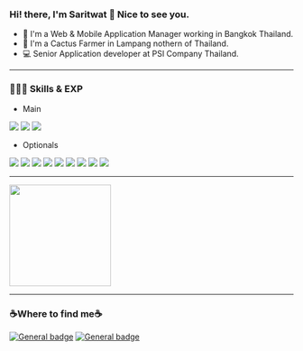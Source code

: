 ### Hi! there, I'm Saritwat 🙏 Nice to see you.


 



- 📱 I'm a Web & Mobile Application Manager working in Bangkok Thailand.
- 🌵 I'm a Cactus Farmer in Lampang nothern of Thailand.
- 💻 Senior Application developer at PSI Company Thailand.

--------------------------------------
### 👨🏽‍💻 Skills & EXP

- Main
<p>
  <p>
    <img src="https://img.shields.io/badge/-Swift-orange?style=flat-square&logo=Swift&logoColor=white"/>
    <img src="https://img.shields.io/badge/-Objective--C-black?style=flat-square&logo=apple&logoColor=white"/>
    <img src="https://img.shields.io/badge/-Firebase-red?style=flat-square&logo=firebase&logoColor=white"/>
  </p>
</p>

- Optionals
<p>
  <p>
    <img src="https://img.shields.io/badge/-Visual%20Studio%20Code-23A9F2?style=plastic&logo=Visual%20Studio%20Code&logoColor=white"/>
    <img src="https://img.shields.io/badge/-Github-181717?style=plastic&logo=GitHub&logoColor=white"/>
    <img src="https://img.shields.io/badge/-Git-F44D27?style=plastic&logo=Git&logoColor=white"/>
   <img src="https://img.shields.io/badge/-Bitbuket-blue?style=plastic&logo=bitbucket&logoColor=white"/>   
    <img src="https://img.shields.io/badge/-Trello-0079BF?style=plastic&logo=Trello&logoColor=white"/>
    <img src="https://img.shields.io/badge/-Slack-E01563?style=plastic&logo=Slack&logoColor=white"/>
    <img src="https://img.shields.io/badge/-Sketch-FA6400?style=plastic&logo=Sketch&logoColor=white"/>
    <img src="https://img.shields.io/badge/-MySQL-F29111?style=plastic&logo=MySQL&logoColor=white"/>
    <img src="https://img.shields.io/badge/-Google%20Cloud-4285F4?style=plastic&logo=Google%20Cloud&logoColor=white"/>
  </p>
</p>

--------------------------------------


<img height="180em" src="https://github-readme-stats.vercel.app/api?username=anutakoon&show_icons=true&hide_border=true&&count_private=true&include_all_commits=true" />

--------------------------------------
### ☕️Where to find me☕️

[![General badge](https://img.shields.io/badge/Facebook-1877F2?style=for-the-badge&logo=facebook&logoColor=white)](https://www.facebook.com/dev.mobileapp/)       [![General badge](https://img.shields.io/badge/LinkedIn-0077B5?style=for-the-badge&logo=linkedin&logoColor=white
)](https://www.linkedin.com/in/saritwat-anutakoonpatiphan-083622b7/)
